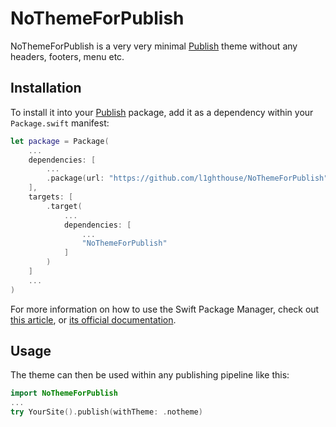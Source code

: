 
# NoThemeForPublish

NoThemeForPublish is a very very minimal [Publish](https://github.com/johnsundell/publish) theme without any headers, footers, menu etc.

## Installation

To install it into your [Publish](https://github.com/johnsundell/publish) package, add it as a dependency within your `Package.swift` manifest:

```swift
let package = Package(
    ...
    dependencies: [
        ...
        .package(url: "https://github.com/l1ghthouse/NoThemeForPublish", from: "0.1.0")
    ],
    targets: [
        .target(
            ...
            dependencies: [
                ...
                "NoThemeForPublish"
            ]
        )
    ]
    ...
)
```

For more information on how to use the Swift Package Manager, check out [this article](https://www.swiftbysundell.com/articles/managing-dependencies-using-the-swift-package-manager), or [its official documentation](https://github.com/apple/swift-package-manager/tree/master/Documentation).

## Usage

The theme can then be used within any publishing pipeline like this:

```swift
import NoThemeForPublish
...
try YourSite().publish(withTheme: .notheme)
```
